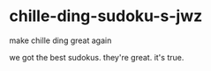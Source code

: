 # chille-ding-sudoku-s-jwz
make chille ding great again

we got the best sudokus. they're great. it's true.

